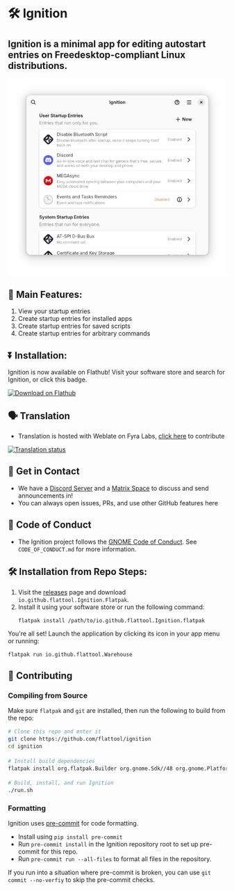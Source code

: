 # 🛠️ Ignition

## Ignition is a minimal app for editing autostart entries on Freedesktop-compliant Linux distributions.

![Image of the Ignition app, showing a small, vertical list of entries that relate to autostart applications on Linux](app_page_screeshots/main_list.png)

## 🚀 Main Features:

1. View your startup entries
2. Create startup entries for installed apps
3. Create startup entries for saved scripts
4. Create startup entries for arbitrary commands

## ⏬ Installation:

Ignition is now available on Flathub! Visit your software store and search for Ignition, or click this badge.

<a href="https://flathub.org/apps/io.github.flattool.Ignition"><img width='240' alt='Download on Flathub' src='https://flathub.org/api/badge?locale=en'/></a>

## 🗣️ Translation
- Translation is hosted with Weblate on Fyra Labs, [click here](https://weblate.fyralabs.com/projects/flattool/ignition/) to contribute

<a href="https://weblate.fyralabs.com/engage/ignition/">
<img src="https://weblate.fyralabs.com/widget/flattool/ignition/multi-auto.svg" alt="Translation status" />
</a>

## 💬 Get in Contact

- We have a [Discord Server](https://discord.gg/Sq85C42Xkt) and a [Matrix Space](https://matrix.to/#/#warehouse-development:matrix.org) to discuss and send announcements in!
- You can always open issues, PRs, and use other GitHub features here

## 📜 Code of Conduct
- The Ignition project follows the [GNOME Code of Conduct](https://conduct.gnome.org/). See `CODE_OF_CONDUCT.md` for more information.

## 🛠️ Installation from Repo Steps:
1. Visit the [releases](https://github.com/flattool/ignition/releases) page and download `io.github.flattool.Ignition.Flatpak`.
2. Install it using your software store or run the following command:
   ```shell
   flatpak install /path/to/io.github.flattool.Ignition.flatpak
   ```
You're all set! Launch the application by clicking its icon in your app menu or running:
```shell
flatpak run io.github.flattool.Warehouse
```

## 👥 Contributing

### Compiling from Source

Make sure `flatpak` and `git` are installed, then run the following to build from the repo:
```bash
# Clone this repo and enter it
git clone https://github.com/flattool/ignition
cd ignition

# Install build dependencies
flatpak install org.flatpak.Builder org.gnome.Sdk//48 org.gnome.Platform//49 runtime/org.freedesktop.Sdk.Extension.node22//25.08 -y

# Build, install, and run Ignition
./run.sh
```

### Formatting

Ignition uses [pre-commit](https://pre-commit.com/) for code formatting.
- Install using `pip install pre-commit`
- Run `pre-commit install` in the Ignition repository root to set up pre-commit for this repo.
- Run `pre-commit run --all-files` to format all files in the repository.

If you run into a situation where pre-commit is broken, you can use `git commit --no-verfiy` to skip the pre-commit checks.
